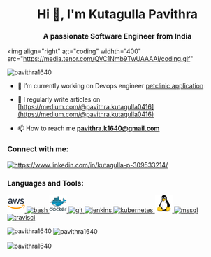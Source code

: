 
<h1 align="center">Hi 👋, I'm Kutagulla Pavithra</h1>
<h3 align="center">A passionate Software Engineer from India</h3>

<img align="right" a;t="coding" widhth="400" src="https://media.tenor.com/QVC1Nmb9TwUAAAAi/coding.gif"
<p align="left"> <img src="https://komarev.com/ghpvc/?username=pavithra1640&label=Profile%20views&color=0e75b6&style=flat" alt="pavithra1640" /> </p>

- 🔭 I’m currently working on Devops engineer [petclinic application](https://github.com/Pavithra1640/spring-Petclinic-application)

- 📝 I regularly write articles on [https://medium.com/@pavithra.kutagulla0416](https://medium.com/@pavithra.kutagulla0416)

- 📫 How to reach me **pavithra.k1640@gmail.com**

<h3 align="left">Connect with me:</h3>
<p align="left">
<a href="https://linkedin.com/in/https://www.linkedin.com/in/kutagulla-p-309533214/" target="blank"><img align="center" src="https://raw.githubusercontent.com/rahuldkjain/github-profile-readme-generator/master/src/images/icons/Social/linked-in-alt.svg" alt="https://www.linkedin.com/in/kutagulla-p-309533214/" height="30" width="40" /></a>
</p>

<h3 align="left">Languages and Tools:</h3>
<p align="left"> <a href="https://aws.amazon.com" target="_blank" rel="noreferrer"> <img src="https://raw.githubusercontent.com/devicons/devicon/master/icons/amazonwebservices/amazonwebservices-original-wordmark.svg" alt="aws" width="40" height="40"/> </a> <a href="https://www.gnu.org/software/bash/" target="_blank" rel="noreferrer"> <img src="https://www.vectorlogo.zone/logos/gnu_bash/gnu_bash-icon.svg" alt="bash" width="40" height="40"/> </a> <a href="https://www.docker.com/" target="_blank" rel="noreferrer"> <img src="https://raw.githubusercontent.com/devicons/devicon/master/icons/docker/docker-original-wordmark.svg" alt="docker" width="40" height="40"/> </a> <a href="https://git-scm.com/" target="_blank" rel="noreferrer"> <img src="https://www.vectorlogo.zone/logos/git-scm/git-scm-icon.svg" alt="git" width="40" height="40"/> </a> <a href="https://www.jenkins.io" target="_blank" rel="noreferrer"> <img src="https://www.vectorlogo.zone/logos/jenkins/jenkins-icon.svg" alt="jenkins" width="40" height="40"/> </a> <a href="https://kubernetes.io" target="_blank" rel="noreferrer"> <img src="https://www.vectorlogo.zone/logos/kubernetes/kubernetes-icon.svg" alt="kubernetes" width="40" height="40"/> </a> <a href="https://www.linux.org/" target="_blank" rel="noreferrer"> <img src="https://raw.githubusercontent.com/devicons/devicon/master/icons/linux/linux-original.svg" alt="linux" width="40" height="40"/> </a> <a href="https://www.microsoft.com/en-us/sql-server" target="_blank" rel="noreferrer"> <img src="https://www.svgrepo.com/show/303229/microsoft-sql-server-logo.svg" alt="mssql" width="40" height="40"/> </a> <a href="https://travis-ci.org" target="_blank" rel="noreferrer"> <img src="https://www.vectorlogo.zone/logos/travis-ci/travis-ci-icon.svg" alt="travisci" width="40" height="40"/> </a> </p>

<p><img align="left" src="https://github-readme-stats.vercel.app/api/top-langs?username=pavithra1640&show_icons=true&locale=en&layout=compact" alt="pavithra1640" /></p>

<p>&nbsp;<img align="center" src="https://github-readme-stats.vercel.app/api?username=pavithra1640&show_icons=true&locale=en" alt="pavithra1640" /></p>

<p><img align="center" src="https://github-readme-streak-stats.herokuapp.com/?user=pavithra1640&" alt="pavithra1640" /></p>
